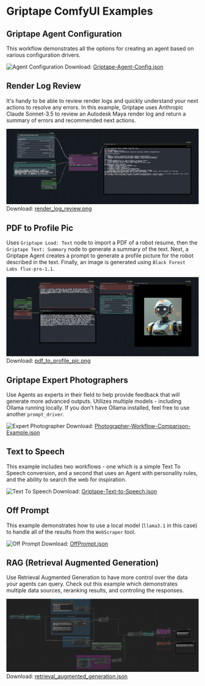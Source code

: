 # Griptape ComfyUI Examples

## Griptape Agent Configuration
This workflow demonstrates all the options for creating an agent based on various configuration drivers.

![Agent Configuration](Griptape-Agent-Config.png)
Download: [Griptape-Agent-Config.json](Griptape-Agent-Config.json)

## Render Log Review
It's handy to be able to review render logs and quickly understand your next actions to resolve any errors. In this example, Griptape uses Anthropic Claude Sonnet-3.5 to review an Autodesk Maya render log and return a summary of errors and recommended next actions.

![Maya Render Log](render_log_review.png)
Download: [render_log_review.png](render_log_review.png)

## PDF to Profile Pic
Uses `Griptape Load: Text` node to import a PDF of a robot resume, then the `Griptape Text: Summary` node to generate a summary of the text. Next, a Griptape Agent creates a prompt to generate a profile picture for the robot described in the text. Finally, an image is generated using `Black Forest Labs flux-pro-1.1`.

![Profile Pic](pdf_to_profile_pic.png)
Download: [pdf_to_profile_pic.png](pdf_to_profile_pic.png)

## Griptape Expert Photographers
Use Agents as experts in their field to help provide feedback that will generate more advanced outputs. Utilizes multiple models - including Ollama running locally. If you don't have Ollama installed, feel free to use another `prompt_driver`.

![Expert Photographer](Photographer-Workflow-Comparison-Example.png)
Download: [Photographer-Workflow-Comparison-Example.json](Photographer-Workflow-Comparison-Example.json)

## Text to Speech
This example includes two workflows - one which is a simple Text To Speech conversion, and a second that uses an Agent with personality rules, and the ability to search the web for inspiration. 

![Text To Speech](Griptape-Text-to-Speech.png)
Download: [Griptape-Text-to-Speech.json](Griptape-Text-to-Speech.json)

## Off Prompt
This example demonstrates how to use a local model (`llama3.1` in this case) to handle all of the results from the `WebScraper` tool. 

![Off Prompt](OffPrompt.png)
Download: [OffPrompt.json](OffPromopt.json)

## RAG (Retrieval Augmented Generation)
Use Retrieval Augmented Generation to have more control over the data your agents can query. Check out this example which demonstrates multiple data sources, reranking results, and controling the responses.

![RAG](retrieval_augmented_generation.png)
Download: [retrieval_augmented_generation.json](retrieval_augmented_generation.json)